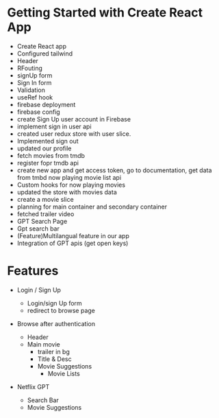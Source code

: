 # Getting Started with Create React App
 - Create React app
 - Configured tailwind 
 - Header
 - RFouting
 - signUp form
 - Sign In form
 - Validation
 - useRef hook
 - firebase deployment
 - firebase config
 - create Sign Up user account in Firebase
 - implement sign in user api
 - created user redux store with user slice.
 - Implemented sign out
 - updated our profile
 - fetch movies from tmdb
 - register fopr tmdb api
 - create new app and get access token, go to documentation, get data from tmbd now playing movie list api
 - Custom hooks for now playing movies
 - updated the store with movies data
 - create a movie slice
 - planning for main container and secondary container
 - fetched trailer video
 - GPT Search Page
 - Gpt search bar
 - (Feature)Multilangual feature in our app
 - Integration of GPT apis (get open keys)



# Features
- Login / Sign Up
    - Login/sign Up form
    - redirect to browse page

- Browse after authentication
    - Header
    - Main movie
        - trailer in bg
        -  Title & Desc
        - Movie Suggestions
            - Movie Lists

- Netflix GPT 
    - Search Bar
    - Movie Suggestions
        

